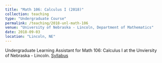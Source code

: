 ```yaml
---
title: "Math 106: Calculus I (2018)"
collection: teaching
type: "Undergraduate Course"
permalink: /teaching/2018-unl-math-106
venue: "University of Nebraska - Lincoln, Department of Mathematics"
date: 2018-09-03
location: "Lincoln, NE"
---
```


Undergraduate Learning Assistant for Math 106: Calculus I at the Unviersity of Nebraska - Lincoln.
[Syllabus](jordanduffinw.github.io/files/Syllabus_106_2018F_revised.pdf)

